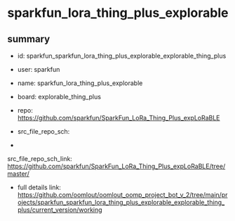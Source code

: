 # sparkfun_lora_thing_plus_explorable
 
## summary 
* id: sparkfun_sparkfun_lora_thing_plus_explorable_explorable_thing_plus
* user: sparkfun
* name: sparkfun_lora_thing_plus_explorable
* board: explorable_thing_plus
* repo: https://github.com/sparkfun/SparkFun_LoRa_Thing_Plus_expLoRaBLE



* src_file_repo_sch: 
*
 src_file_repo_sch_link: https://github.com/sparkfun/SparkFun_LoRa_Thing_Plus_expLoRaBLE/tree/master/
* full details link: https://github.com/oomlout/oomlout_oomp_project_bot_v_2/tree/main/projects/sparkfun_sparkfun_lora_thing_plus_explorable_explorable_thing_plus/current_version/working  






